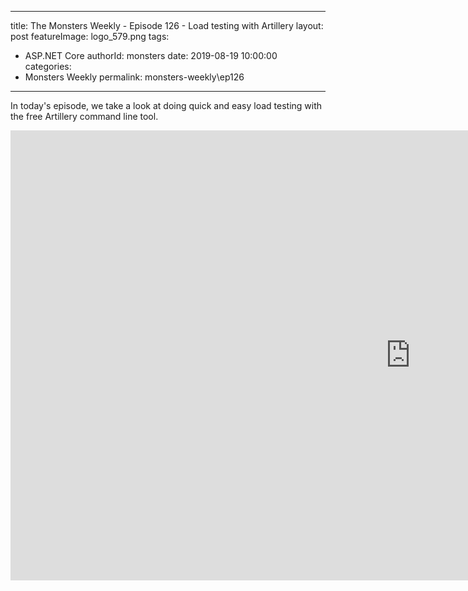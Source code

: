 
---
title: The Monsters Weekly - Episode 126 -  Load testing with Artillery
layout: post
featureImage: logo_579.png
tags: 
  - ASP.NET Core
authorId: monsters
date: 2019-08-19 10:00:00
categories:
  - Monsters Weekly
permalink: monsters-weekly\ep126
---

In today's episode, we take a look at doing quick and easy load testing with the free Artillery command line tool.

<!--more-->
<iframe width="1280" height="720" src="https://www.youtube.com/embed/lH-zirnd8S4" frameborder="0" allow="accelerometer; autoplay; encrypted-media; gyroscope; picture-in-picture" allowfullscreen></iframe>
